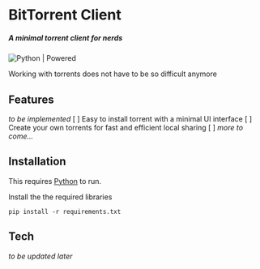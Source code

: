 # BitTorrent Client

##### _A minimal torrent client for nerds_

![Python | Powered](https://www.python.org/static/community_logos/python-powered-w-100x40.png)

Working with torrents does not have to be so difficult anymore

## Features

_to be implemented_
[ ] Easy to install torrent with a minimal UI interface
[ ] Create your own torrents for fast and efficient local sharing
[ ] _more to come..._

## Installation

This requires [Python](python.org) to run.

Install the the required libraries

```
pip install -r requirements.txt
```

## Tech

_to be updated later_

